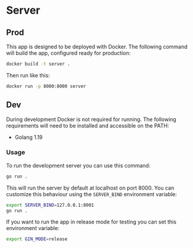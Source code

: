 Server
======

## Prod
This app is designed to be deployed with Docker. The following command will build the app, configured ready for production:

```sh
docker build -t server .
```

Then run like this:

```sh
docker run -p 8000:8000 server
```

## Dev
During development Docker is not required for running. The following requirements will need to be installed and accessible on the PATH:

- Golang 1.19

### Usage
To run the development server you can use this command:

```sh
go run .
```

This will run the server by default at localhost on port 8000. You can customize this behaviour using the `SERVER_BIND` environment variable:

```sh
export SERVER_BIND=127.0.0.1:8001
go run .
```

If you want to run the app in release mode for testing you can set this environment variable:

```sh
export GIN_MODE=release
```
